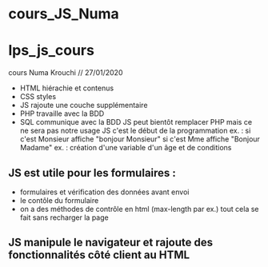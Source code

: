 # cours_JS_Numa
# lps_js_cours
cours Numa Krouchi // 27/01/2020
- HTML hiérachie et contenus
- CSS styles
- JS rajoute une couche supplémentaire
- PHP travaille avec la BDD
- SQL communique avec la BDD
JS peut bientôt remplacer PHP mais ce ne sera pas notre usage 
JS c'est le début de la programmation 
ex. : si c'est Monsieur affiche "bonjour Monsieur" si c'est Mme affiche "Bonjour Madame"
ex. : création d'une variable d'un âge et de conditions
## JS est utile pour les formulaires :
- formulaires et vérification des données avant envoi
- le contôle du formulaire 
- on a des méthodes de contrôle en html (max-length par ex.)
tout cela se fait sans recharger la page
## JS manipule le navigateur et rajoute des fonctionnalités côté client au HTML
